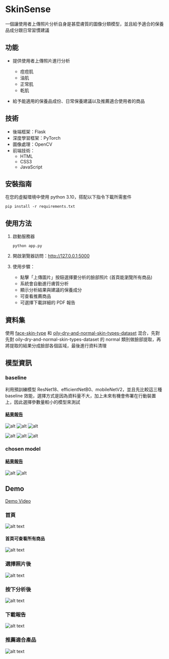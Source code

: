 # SkinSense

一個讓使用者上傳照片分析自身是甚麼膚質的圖像分類模型，並且給予適合的保養品成分跟日常習慣建議

## 功能

- 提供使用者上傳照片進行分析
    - 痘痘肌
    - 油肌
    - 正常肌
    - 乾肌
    
- 給予能適用的保養品成份、日常保養建議以及推薦適合使用者的商品


## 技術

- 後端框架：Flask
- 深度學習框架：PyTorch
- 圖像處理：OpenCV
- 前端技術：
    - HTML
    - CSS3
    - JavaScript

## 安裝指南

在您的虛擬環境中使用 python 3.10，搭配以下指令下載所需套件
```python=
pip install -r requirements.txt
```

## 使用方法

1. 啟動服務器
    ```python=
    python app.py
    ```

2. 開啟瀏覽器訪問：http://127.0.0.1:5000

3. 使用步驟：
    - 點擊「上傳圖片」按鈕選擇要分析的臉部照片 (首頁能瀏覽所有商品)
    - 系統會自動進行膚質分析
    - 顯示分析結果與建議的保養成分
    - 可查看推薦商品
    - 可選擇下載詳細的 PDF 報告

## 資料集

使用 [face-skin-type](https://www.kaggle.com/datasets/muttaqin1113/face-skin-type) 和 [oily-dry-and-normal-skin-types-dataset](https://www.kaggle.com/datasets/shakyadissanayake/oily-dry-and-normal-skin-types-dataset) 混合，先對 先對 oily-dry-and-normal-skin-types-dataset 的 normal 類別做臉部提取，再將提取的結果分成臉部各個區域，最後進行資料清理

## 模型資訊
### baseline

利用預訓練模型 ResNet18、efficientNetB0、mobileNetV2，並且先比較這三種 baseline 效能，選擇方式是因為資料量不大，加上未來有機會佈署在行動裝置上，因此選擇參數量較小的模型來測試

#### [結果報告](/data_and_model/current_best/classification_report.txt)

![alt](/data_and_model/baseline_model_comparision/analysis/training_curves_efficientnet.png)
![alt](/data_and_model/baseline_model_comparision/analysis/training_curves_mobilenet.png)
![alt](/data_and_model/baseline_model_comparision/analysis/training_curves_resnet18.png)

![alt](/data_and_model/baseline_model_comparision/analysis/confusion_matrix_efficientnet.png)
![alt](/data_and_model/baseline_model_comparision/analysis/confusion_matrix_mobilenet.png)
![alt](/data_and_model/baseline_model_comparision/analysis/confusion_matrix_resnet18.png)

### chosen model
#### [結果報告](/data_and_model/current_best/classification_report.txt)
![alt](/data_and_model/current_best/training_curves_mob.png)
![alt](/data_and_model/current_best/confusion_matrix_mob.png)

## Demo
[Demo Video](https://youtu.be/C9M7EKSP6MQ)

### 首頁 
![alt text](image.png)
#### 首頁可查看所有商品
![alt text](/demo_pics/image-5.png)
### 選擇照片後
![alt text](/demo_pics/image-1.png)
### 按下分析後
![alt text](/demo_pics/image-2.png)
### 下載報告
![alt text](/demo_pics/image-4.png)
### 推薦適合產品
![alt text](/demo_pics/image-3.png)

